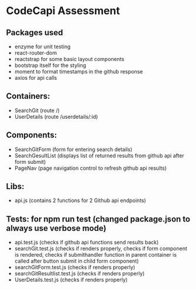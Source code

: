 # CodeCapi Assessment

## Packages used

- enzyme for unit testing
- react-router-dom
- reactstrap for some basic layout components
- bootstrap itself for the styling
- moment to format timestamps in the github response
- axios for api calls

## Containers:

- SearchGit (route /)
- UserDetails (route /userdetails/:id)

## Components:

- SearchGitForm (form for entering search details)
- SearchGesultList (displays list of returned results from github api after form submit)
- PageNav (page navigation control to refresh github api results)

## Libs:

- api.js (contains 2 functions for 2 Github api endpoints)

## Tests: for npm run test (changed package.json to always use verbose mode)

- api.test.js (checks if github api functions send results back)
- searchGit.test.js (checks if renders properly, checks if form component is rendered, checks if submithandler function in parent container is called after button submit in child form component)
- searchGitForm.test.js (checks if renders properly)
- searchGitResultlist.test.js (checks if renders properly)
- UserDetails.test.js (checks if renders properly)
